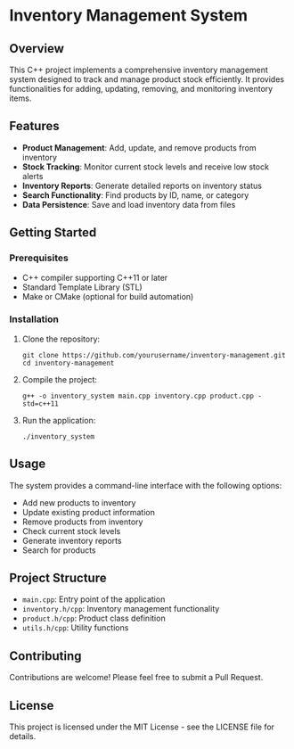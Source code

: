 # Inventory Management System

## Overview
This C++ project implements a comprehensive inventory management system designed to track and manage product stock efficiently. It provides functionalities for adding, updating, removing, and monitoring inventory items.

## Features
- **Product Management**: Add, update, and remove products from inventory
- **Stock Tracking**: Monitor current stock levels and receive low stock alerts
- **Inventory Reports**: Generate detailed reports on inventory status
- **Search Functionality**: Find products by ID, name, or category
- **Data Persistence**: Save and load inventory data from files

## Getting Started

### Prerequisites
- C++ compiler supporting C++11 or later
- Standard Template Library (STL)
- Make or CMake (optional for build automation)

### Installation
1. Clone the repository:
    ```
    git clone https://github.com/yourusername/inventory-management.git
    cd inventory-management
    ```

2. Compile the project:
    ```
    g++ -o inventory_system main.cpp inventory.cpp product.cpp -std=c++11
    ```

3. Run the application:
    ```
    ./inventory_system
    ```

## Usage
The system provides a command-line interface with the following options:
- Add new products to inventory
- Update existing product information
- Remove products from inventory
- Check current stock levels
- Generate inventory reports
- Search for products

## Project Structure
- `main.cpp`: Entry point of the application
- `inventory.h/cpp`: Inventory management functionality
- `product.h/cpp`: Product class definition
- `utils.h/cpp`: Utility functions

## Contributing
Contributions are welcome! Please feel free to submit a Pull Request.

## License
This project is licensed under the MIT License - see the LICENSE file for details.